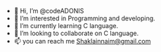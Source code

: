 - 👋 Hi, I’m @codeADONIS
- 👀 I’m interested in Programming and developing.
- 🌱 I’m currently learning C language. 
- 💞️ I’m looking to collaborate on C language.
- 📫 you can reach me Shaklainnaim@gmail.com

<!---
codeADONIS/codeADONIS is a ✨ special ✨ repository because its `README.md` (this file) appears on your GitHub profile.
You can click the Preview link to take a look at your changes.
--->
